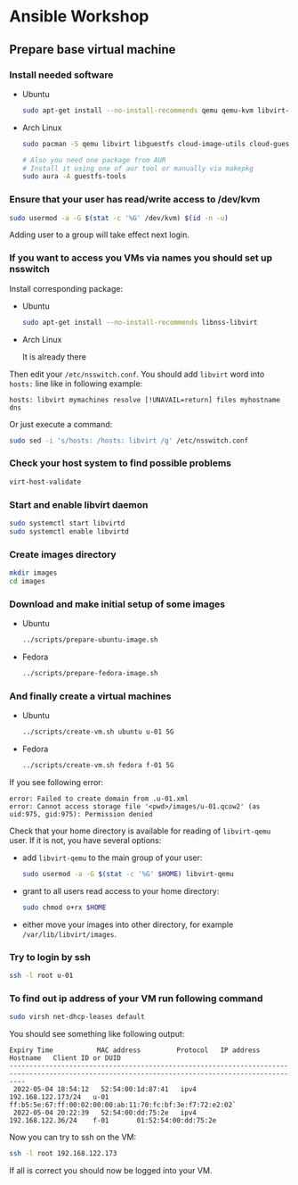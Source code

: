 # Ansible Workshop

## Prepare base virtual machine

### Install needed software

- Ubuntu

  ```bash
  sudo apt-get install --no-install-recommends qemu qemu-kvm libvirt-daemon-system libvirt-clients libguestfs-tools cloud-image-utils cloud-guest-utils virt-manager
  ```

- Arch Linux
  ```bash
  sudo pacman -S qemu libvirt libguestfs cloud-image-utils cloud-guest-utils virt-manager 
  
  # Also you need one package from AUR
  # Install it using one of aur tool or manually via makepkg
  sudo aura -A guestfs-tools
  ```

### Ensure that your user has read/write access to /dev/kvm

``` bash
sudo usermod -a -G $(stat -c '%G' /dev/kvm) $(id -n -u)
```

Adding user to a group will take effect next login.

### If you want to access you VMs via names you should set up nsswitch

Install corresponding package:

- Ubuntu

  ``` bash
  sudo apt-get install --no-install-recommends libnss-libvirt
  ```

- Arch Linux

  It is already there

Then edit your `/etc/nsswitch.conf`. You should add `libvirt` word into `hosts:` line like in following example:

```
hosts: libvirt mymachines resolve [!UNAVAIL=return] files myhostname dns
```

Or just execute a command:

``` bash
sudo sed -i 's/hosts: /hosts: libvirt /g' /etc/nsswitch.conf
```

### Check your host system to find possible problems

``` bash
virt-host-validate
```

### Start and enable libvirt daemon

``` bash
sudo systemctl start libvirtd
sudo systemctl enable libvirtd
```

### Create images directory

```bash
mkdir images
cd images
```

### Download and make initial setup of some images

- Ubuntu
  
  ```bash
  ../scripts/prepare-ubuntu-image.sh
  ```

- Fedora

  ```bash
  ../scripts/prepare-fedora-image.sh
  ```

### And finally create a virtual machines

- Ubuntu
  ```bash
  ../scripts/create-vm.sh ubuntu u-01 5G
  ```

- Fedora

  ```bash
  ../scripts/create-vm.sh fedora f-01 5G
  ```
  
If you see following error:

```
error: Failed to create domain from .u-01.xml
error: Cannot access storage file '<pwd>/images/u-01.qcow2' (as uid:975, gid:975): Permission denied
```

Check that your home directory is available for reading of `libvirt-qemu` user. If it is not, you have several options: 

- add `libvirt-qemu` to the main group of your user:

  ```bash
  sudo usermod -a -G $(stat -c '%G' $HOME) libvirt-qemu
  ```

- grant to all users read access to your home directory:
 
  ```bash
  sudo chmod o+rx $HOME
  ```

- either move your images into other directory, for example `/var/lib/libvirt/images`.

### Try to login by ssh

```bash
ssh -l root u-01
```

### To find out ip address of your VM run following command

```bash
sudo virsh net-dhcp-leases default
```

You should see something like following output:

```
Expiry Time           MAC address         Protocol   IP address           Hostname   Client ID or DUID
------------------------------------------------------------------------------------------------------------------------------------------------
 2022-05-04 18:54:12   52:54:00:1d:87:41   ipv4       192.168.122.173/24   u-01       ff:b5:5e:67:ff:00:02:00:00:ab:11:70:fc:bf:3e:f7:72:e2:02`
 2022-05-04 20:22:39   52:54:00:dd:75:2e   ipv4       192.168.122.36/24    f-01       01:52:54:00:dd:75:2e
```

Now you can try to ssh on the VM:

```bash
ssh -l root 192.168.122.173
```

If all is correct you should now be logged into your VM.
